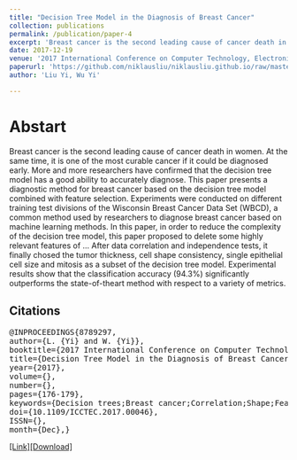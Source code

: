 ```yaml
---
title: "Decision Tree Model in the Diagnosis of Breast Cancer"
collection: publications
permalink: /publication/paper-4
excerpt: 'Breast cancer is the second leading cause of cancer death in women. At the same time, it is one of the most curable cancer if it could be diagnosed early. More and more researchers have confirmed that the decision tree model has a good ability to accurately diagnose. This paper presents a diagnostic method for breast cancer based on the decision tree model combined with feature selection. Experiments were conducted on different training test divisions of the Wisconsin Breast Cancer Data Set (WBCD), a common method used by researchers to diagnose breast cancer based on machine learning methods. In this paper, in order to reduce the complexity of the decision tree model, this paper proposed to delete some highly relevant features of ... After data correlation and independence tests, it finally chosed the tumor thickness, cell shape consistency, single epithelial cell size and mitosis as a subset of the decision tree model. Experimental results show that the classification accuracy (94.3%) significantly outperforms the state-of-theart method with respect to a variety of metrics.'
date: 2017-12-19
venue: '2017 International Conference on Computer Technology, Electronics and Communication (ICCTEC)'
paperurl: 'https://github.com/niklausliu/niklausliu.github.io/raw/master/files/Yi-Decision%20Tree%20Model%20in%20the%20Diagnosis%20of%20Breast%20Cancer.pdf'
author: 'Liu Yi, Wu Yi'

---
```

# Abstart
Breast cancer is the second leading cause of cancer death in women. At the same time, it is one of the most curable cancer if it could be diagnosed early. More and more researchers have confirmed that the decision tree model has a good ability to accurately diagnose. This paper presents a diagnostic method for breast cancer based on the decision tree model combined with feature selection. Experiments were conducted on different training test divisions of the Wisconsin Breast Cancer Data Set (WBCD), a common method used by researchers to diagnose breast cancer based on machine learning methods. In this paper, in order to reduce the complexity of the decision tree model, this paper proposed to delete some highly relevant features of ... After data correlation and independence tests, it finally chosed the tumor thickness, cell shape consistency, single epithelial cell size and mitosis as a subset of the decision tree model. Experimental results show that the classification accuracy (94.3%) significantly outperforms the state-of-theart method with respect to a variety of metrics.


## Citations
<pre>
@INPROCEEDINGS{8789297, 
author={L. {Yi} and W. {Yi}}, 
booktitle={2017 International Conference on Computer Technology, Electronics and Communication (ICCTEC)}, 
title={Decision Tree Model in the Diagnosis of Breast Cancer}, 
year={2017}, 
volume={}, 
number={}, 
pages={176-179}, 
keywords={Decision trees;Breast cancer;Correlation;Shape;Feature extraction;Predictive models;Breast cancer diagnosis;Decision tree;Feature selection}, 
doi={10.1109/ICCTEC.2017.00046}, 
ISSN={}, 
month={Dec},}
</pre>

[[Link]](https://ieeexplore.ieee.org/document/8789297)[[Download]](https://github.com/niklausliu/niklausliu.github.io/raw/master/files/Yi-Decision%20Tree%20Model%20in%20the%20Diagnosis%20of%20Breast%20Cancer.pdf)


